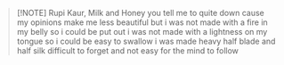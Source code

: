 
> [!NOTE] Rupi Kaur, Milk and Honey
> you tell me to quite down cause 
> my opinions make me less beautiful 
> but i was not made with a fire in my belly 
> so i could be put out
> i was not made with a lightness on my tongue 
> so i could be easy to swallow
> i was made heavy 
> half blade and half silk 
> difficult to forget and not easy 
> for the mind to follow

